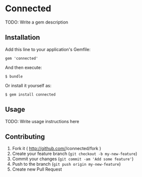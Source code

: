 # Connected

TODO: Write a gem description

## Installation

Add this line to your application's Gemfile:

    gem 'connected'

And then execute:

    $ bundle

Or install it yourself as:

    $ gem install connected

## Usage

TODO: Write usage instructions here

## Contributing

1. Fork it ( http://github.com/<my-github-username>/connected/fork )
2. Create your feature branch (`git checkout -b my-new-feature`)
3. Commit your changes (`git commit -am 'Add some feature'`)
4. Push to the branch (`git push origin my-new-feature`)
5. Create new Pull Request
